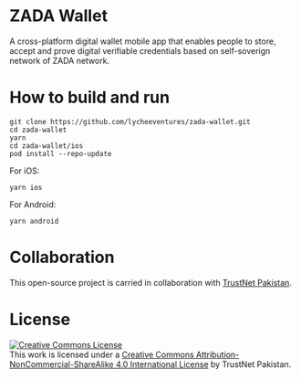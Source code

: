 # ZADA Wallet
A cross-platform digital wallet mobile app that enables people to store, accept and prove digital verifiable credentials based on self-soverign network of ZADA network. 

# How to build and run
```
git clone https://github.com/lycheeventures/zada-wallet.git
cd zada-wallet
yarn
cd zada-wallet/ios
pod install --repo-update 
```
For iOS:
```
yarn ios
```
For Android:
```
yarn android
```

# Collaboration 
This open-source project is carried in collaboration with [TrustNet Pakistan](https://github.com/TrustNetPK).

# License 
<a rel="license" href="http://creativecommons.org/licenses/by-nc-sa/4.0/"><img alt="Creative Commons License" style="border-width:0" src="https://i.creativecommons.org/l/by-nc-sa/4.0/88x31.png" /></a><br />This work is licensed under a <a rel="license" href="http://creativecommons.org/licenses/by-nc-sa/4.0/">Creative Commons Attribution-NonCommercial-ShareAlike 4.0 International License</a> by TrustNet Pakistan.
